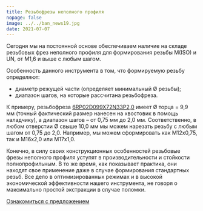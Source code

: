 ```yaml
---
title: Резьбофрезы неполного профиля
nopage: false
image: ../../ban_news19.jpg
date: 2021-07-07
---
```

Сегодня мы на постоянной основе обеспечиваем наличие на складе резьбовых фрез неполного профиля для формирования резьбы M(ISO) и UN, от М1,6 и выше с любым шагом.

Особенность данного инструмента в том, что формируемую резьбу определяют:

* диаметр режущей части (определяет минимальный Ø резьбы);
* диапазон шагов, на которые рассчитана резьбофреза.

К примеру, резьбофреза [6RP02D099X72N33P2,0](/catalog/thread-mills/6rp02/) имеет Ø торца = 9,9 мм (точный фактический размер нанесен на хвостовик в помощь наладчику), а диапазон шагов – от 0,75 мм до 2,0 мм. Соответственно, в любом отверстии Ø свыше 10,0 мм мы можем нарезать резьбу с любым шагом от 0,75 до 2,0. Например, мы можем сформировать как М12х0,75, так и М16х2,0 или М17х1,0.

Конечно, в силу своих конструкционных особенностей резьбовые фрезы неполного профиля уступят в производительности и стойкости полнопрофильным. В то же время, как показывает практика, они находят свое применение даже в случае формирования стандартных резьб. Все дело в оптимизированных режимах и в высокой экономической эффективности нашего инструмента, не говоря о максимально простой экстракции в случае поломки.

[Ознакомиться с предложением](/catalog/thread-mills/)